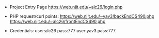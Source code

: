 - Project Entry Page https://web.njit.edu/~alc26/login.php

- PHP request/curl points:
https://web.njit.edu/~yav3/backEndCS490.php
https://web.njit.edu/~alc26/frontEndCS490.php

- Credentials: 
user:alc26 pass:777
user:yav3 pass:777

